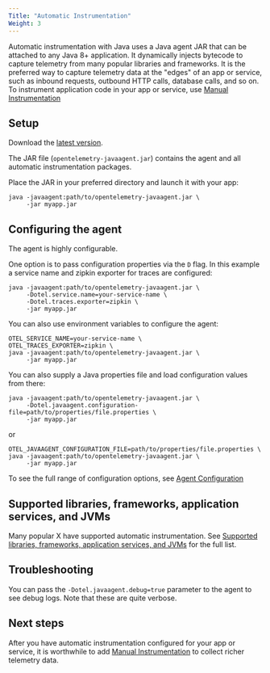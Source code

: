```yaml
---
Title: "Automatic Instrumentation"
Weight: 3
---
```


Automatic instrumentation with Java uses a Java agent JAR that can be attached to any Java 8+ application. It dynamically injects bytecode to capture telemetry from many popular libraries and frameworks. It is the preferred way to capture telemetry data at the "edges" of an app or service, such as inbound requests, outbound HTTP calls, database calls, and so on. To instrument application code in your app or service, use [Manual Instrumentation](manual_instrumentation.md)

## Setup

Download the [latest version](https://github.com/open-telemetry/opentelemetry-java-instrumentation/releases/).

The JAR file (`opentelemetry-javaagent.jar`) contains the agent and all automatic instrumentation packages.

Place the JAR in your preferred directory and launch it with your app:

```
java -javaagent:path/to/opentelemetry-javaagent.jar \
     -jar myapp.jar
```

## Configuring the agent

The agent is highly configurable.

One option is to pass configuration properties via the `D` flag. In this example a service name and zipkin exporter for traces are configured:

```
java -javaagent:path/to/opentelemetry-javaagent.jar \
     -Dotel.service.name=your-service-name \
     -Dotel.traces.exporter=zipkin \
     -jar myapp.jar
```

You can also use environment variables to configure the agent:

```
OTEL_SERVICE_NAME=your-service-name \
OTEL_TRACES_EXPORTER=zipkin \
java -javaagent:path/to/opentelemetry-javaagent.jar \
     -jar myapp.jar
```

You can also supply a Java properties file and load configuration values from there:

```
java -javaagent:path/to/opentelemetry-javaagent.jar \
     -Dotel.javaagent.configuration-file=path/to/properties/file.properties \
     -jar myapp.jar
```

or

```
OTEL_JAVAAGENT_CONFIGURATION_FILE=path/to/properties/file.properties \
java -javaagent:path/to/opentelemetry-javaagent.jar \
     -jar myapp.jar
```

To see the full range of configuration options, see [Agent Configuration](https://github.com/open-telemetry/opentelemetry-java-instrumentation/blob/main/docs/agent-config.md)

## Supported libraries, frameworks, application services, and JVMs

Many popular X have supported automatic instrumentation. See [Supported libraries, frameworks, application services, and JVMs](https://github.com/open-telemetry/opentelemetry-java-instrumentation/blob/main/docs/supported-libraries.md) for the full list.

## Troubleshooting

You can pass the `-Dotel.javaagent.debug=true` parameter to the agent to see debug logs. Note that these are quite verbose.

## Next steps

After you have automatic instrumentation configured for your app or service, it is worthwhile to add [Manual Instrumentation](manual_instrumentation.md) to collect richer telemetry data.